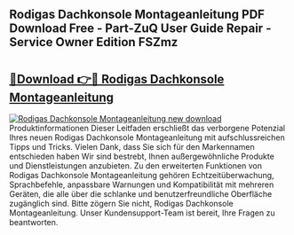 ## Rodigas Dachkonsole Montageanleitung PDF Download Free - Part-ZuQ User Guide Repair - Service Owner Edition FSZmz

# <h2><a href="http://df7e5h.blite.top/?on=Rodigas+Dachkonsole+Montageanleitung">🔗Download 👉🔴 Rodigas Dachkonsole Montageanleitung</a></h2>

[![Rodigas Dachkonsole Montageanleitung new download](https://i.imgur.com/lujVjoI.png)](http://df7e5h.blite.top/?on=Rodigas+Dachkonsole+Montageanleitung)
Produktinformationen Dieser Leitfaden erschließt das verborgene Potenzial Ihres neuen Rodigas Dachkonsole Montageanleitung mit aufschlussreichen Tipps und Tricks. Vielen Dank, dass Sie sich für den Markennamen entschieden haben Wir sind bestrebt, Ihnen außergewöhnliche Produkte und Dienstleistungen anzubieten. Zu den erweiterten Funktionen von Rodigas Dachkonsole Montageanleitung gehören Echtzeitüberwachung, Sprachbefehle, anpassbare Warnungen und Kompatibilität mit mehreren Geräten, die alle über die schlanke und benutzerfreundliche Oberfläche zugänglich sind. Bitte zögern Sie nicht, Rodigas Dachkonsole Montageanleitung. Unser Kundensupport-Team ist bereit, Ihre Fragen zu beantworten.
